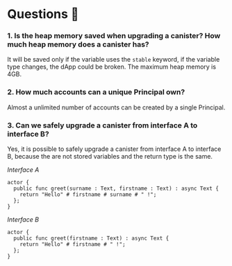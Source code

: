 # Questions 🙋

### 1. **Is the heap memory saved when upgrading a canister? How much heap memory does a canister has?**

It will be saved only if the variable uses the `stable` keyword, if the variable type changes, the dApp could be broken.
The maximum heap memory is 4GB.

### 2. **How much accounts can a unique Principal own?**

Almost a unlimited number of accounts can be created by a single Principal.

### 3. **Can we safely upgrade a canister from interface A to interface B?**

Yes, it is possible to safely upgrade a canister from interface A to interface B, because the are not stored variables and the return type is the same.

_Interface A_

```motoko
actor {
  public func greet(surname : Text, firstname : Text) : async Text {
    return "Hello" # firstname # surname # " !";
  };
}
```

_Interface B_

```motoko
actor {
  public func greet(firstname : Text) : async Text {
    return "Hello" # firstname # " !";
  };
}
```

